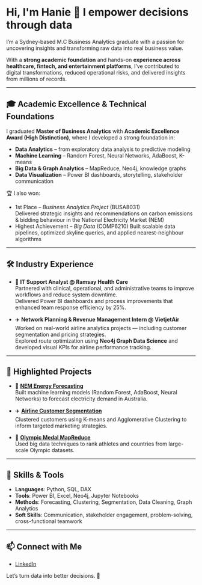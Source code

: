 # Hi, I'm Hanie 👋 I empower decisions through data

I’m a Sydney-based M.C Business Analytics graduate with a passion for uncovering insights and transforming raw data into real business value.

With a **strong academic foundation** and hands-on **experience across healthcare, fintech, and entertainment platforms**, I’ve contributed to digital transformations, reduced operational risks, and delivered insights from millions of records. 

---

## 🎓 Academic Excellence & Technical Foundations

I graduated **Master of Business Analytics** with **Academic Excellence Award (High Distinction)**, where I developed a strong foundation in:

- **Data Analytics** – from exploratory data analysis to predictive modeling  
- **Machine Learning** – Random Forest, Neural Networks, AdaBoost, K-means  
- **Big Data & Graph Analytics** – MapReduce, Neo4j, knowledge graphs  
- **Data Visualization** – Power BI dashboards, storytelling, stakeholder communication

🏆 I also won:
- 1st Place – *Business Analytics Project* (BUSA8031)  
  Delivered strategic insights and recommendations on carbon emissions & bidding behaviour in the National Electricity Market (NEM)
- Highest Achievement – *Big Data* (COMP6210)
  Built scalable data pipelines, optimized skyline queries, and applied nearest-neighbour algorithms

---

## 🛠️ Industry Experience

- 💼 **IT Support Analyst @ Ramsay Health Care**  
  Partnered with clinical, operational, and administrative teams to improve workflows and reduce system downtime.  
  Delivered Power BI dashboards and process improvements that enhanced team response efficiency by 25%.

- ✈️ **Network Planning & Revenue Management Intern @ VietjetAir**  
  Worked on real-world airline analytics projects — including customer segmentation and pricing strategies.  
  Explored route optimization using **Neo4j Graph Data Science** and developed visual KPIs for airline performance tracking.

---

## 📌 Highlighted Projects

- 🔌 **[NEM Energy Forecasting](https://github.com/haniele/data-insights-portfolio/tree/main/project-nem-energy-analysis)**  
  Built machine learning models (Random Forest, AdaBoost, Neural Networks) to forecast electricity demand in Australia.

- ✈️ **[Airline Customer Segmentation](https://github.com/haniele/data-insights-portfolio/tree/main/project-airline-segmentation)**  
  Clustered customers using K-means and Agglomerative Clustering to inform targeted marketing strategies.

- 🏅 **[Olympic Medal MapReduce](https://github.com/haniele/data-insights-portfolio/tree/main/project-bigdata-medal-analysis)**  
  Used big data techniques to rank athletes and countries from large-scale Olympic datasets.

---

## 🔧 Skills & Tools

- **Languages**: Python, SQL, DAX  
- **Tools**: Power BI, Excel, Neo4j, Jupyter Notebooks  
- **Methods**: Forecasting, Clustering, Segmentation, Data Cleaning, Graph Analytics  
- **Soft Skills**: Communication, stakeholder engagement, problem-solving, cross-functional teamwork

---

## 📫 Connect with Me

- [LinkedIn](https://linkedin.com/in/haniele)

Let’s turn data into better decisions. 🚀
